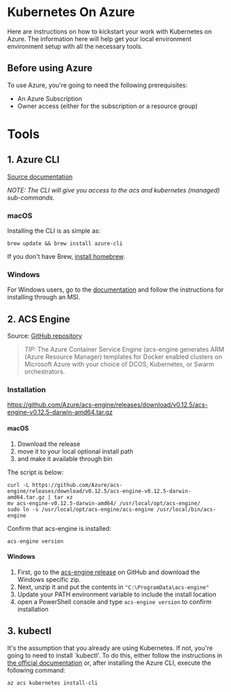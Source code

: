

# Kubernetes On Azure

Here are instructions on how to kickstart your work with Kubernetes on Azure. The information here will help get your local environment environment setup with all the necessary tools.

## Before using Azure

To use Azure, you're going to need the following prerequisites:

* An Azure Subscription 
* Owner access (either for the subscription or a resource group)

# Tools

## 1. Azure CLI

[Source documentation](https://docs.microsoft.com/en-us/cli/azure/install-azure-cli?view=azure-cli-latest)

_NOTE: The CLI will give you access to the acs and kubernetes (managed) sub-commands._

### macOS
Installing the CLI is as simple as:

```
brew update && brew install azure-cli
```

If you don't have Brew, [install homebrew](https://docs.brew.sh/Installation.html).

### Windows
For Windows users, go to the [documentation](https://docs.microsoft.com/en-us/cli/azure/install-azure-cli-windows?view=azure-cli-latest) and follow the instructions for installing through an MSI.

## 2. ACS Engine

Source: [GitHub repository](https://github.com/Azure/acs-engine) 

  > _TIP:_ The Azure Container Service Engine (acs-engine generates ARM (Azure Resource Manager) templates for Docker enabled clusters on Microsoft Azure with your choice of DCOS, Kubernetes, or Swarm orchestrators. 

### Installation

https://github.com/Azure/acs-engine/releases/download/v0.12.5/acs-engine-v0.12.5-darwin-amd64.tar.gz

#### macOS

1. Download the release
2. move it to your local optional install path
3. and make it available through bin

The script is below:

```
curl -L https://github.com/Azure/acs-engine/releases/download/v0.12.5/acs-engine-v0.12.5-darwin-amd64.tar.gz | tar xz
mv acs-engine-v0.12.5-darwin-amd64/ /usr/local/opt/acs-engine/
sudo ln -s /usr/local/opt/acs-engine/acs-engine /usr/local/bin/acs-engine
```

Confirm that acs-engine is installed:

```
acs-engine version
```

#### Windows

1. First, go to the [acs-engine release](https://github.com/Azure/acs-engine/releases) on GitHub and download the Windows specific zip.
2. Next, unzip it and put the contents in `"C:\ProgramData\acs-engine"`
3. Update your PATH environment variable to include the install location
4. open a PowerShell console and type `acs-engine version` to confirm installation

## 3. kubectl

It's the assumption that you already are using Kubernetes. If not, you're going to need to install `kubectl'. To do this, either follow
the instructions in [the official documentation](https://kubernetes.io/docs/tasks/tools/install-kubectl/) or, after installing
the Azure CLI, execute the following command:

```
az acs kubernetes install-cli
```